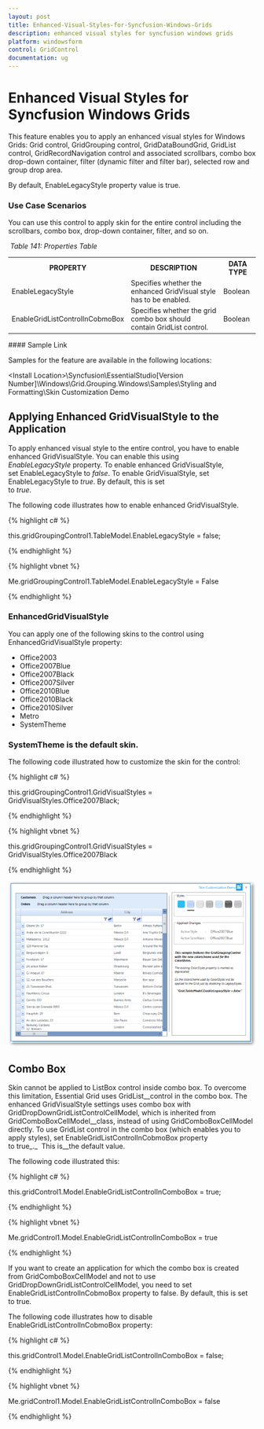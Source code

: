 ```yaml
---
layout: post
title: Enhanced-Visual-Styles-for-Syncfusion-Windows-Grids
description: enhanced visual styles for syncfusion windows grids
platform: windowsform
control: GridControl
documentation: ug
---
```


# Enhanced Visual Styles for Syncfusion Windows Grids

This feature enables you to apply an enhanced visual styles for Windows Grids: Grid control, GridGrouping control, GridDataBoundGrid, GridList control, GridRecordNavigation control and associated scrollbars, combo box drop-down container, filter (dynamic filter and filter bar), selected row and group drop area.

By default, EnableLegacyStyle property value is true.

### Use Case Scenarios

You can use this control to apply skin for the entire control including the scrollbars, combo box, drop-down container, filter, and so on.

 _Table 141: Properties Table_

<table>
<tr>
<th>
PROPERTY</th><th>
DESCRIPTION</th><th>
DATA TYPE</th></tr>
<tr>
<td>
EnableLegacyStyle</td><td>
Specifies whether the enhanced GridVisual style has to be enabled.</td><td>
Boolean</td></tr>
<tr>
<td>
EnableGridListControlInCobmoBox</td><td>
Specifies whether the grid combo box should contain GridList control.</td><td>
Boolean</td></tr>
</table>


#### Sample Link

Samples for the feature are available in the following locations: 

&lt;Install Location&gt;\Syncfusion\EssentialStudio\[Version Number]\Windows\Grid.Grouping.Windows\Samples\Styling and Formatting\Skin Customization Demo

## Applying Enhanced GridVisualStyle to the Application

To apply enhanced visual style to the entire control, you have to enable enhanced GridVisualStyle. You can enable this using _EnableLegacyStyle_ property. To enable enhanced GridVisualStyle, set EnableLegacyStyle to _false_. To enable GridVisualStyle, set EnableLegacyStyle to _true_. By default, this is set to _true_.                                                   

The following code illustrates how to enable enhanced GridVisualStyle. 

{% highlight c# %}

this.gridGroupingControl1.TableModel.EnableLegacyStyle = false;

{% endhighlight %}

{% highlight vbnet %}

Me.gridGroupingControl1.TableModel.EnableLegacyStyle = False

{% endhighlight %}


### EnhancedGridVisualStyle

You can apply one of the following skins to the control using EnhancedGridVisualStyle property: 

* Office2003
* Office2007Blue
* Office2007Black
* Office2007Silver
* Office2010Blue
* Office2010Black
* Office2010Silver
* Metro
* SystemTheme 

### SystemTheme is the default skin.

The following code illustrated how to customize the skin for the control: 

{% highlight c# %}

this.gridGroupingControl1.GridVisualStyles = GridVisualStyles.Office2007Black;

{% endhighlight %}

{% highlight vbnet %}

this.gridGroupingControl1.GridVisualStyles = GridVisualStyles.Office2007Black

{% endhighlight %}

![](Enhanced-Visual-Styles-for-Syncfusion-Windows-Grids_images/Enhanced-Visual-Styles-for-Syncfusion-Windows-Grids_img1.png)

## Combo Box

Skin cannot be applied to ListBox control inside combo box. To overcome this limitation, Essential Grid uses GridList__control in the combo box. The enhanced GridVisualStyle settings uses combo box with GridDropDownGridListControlCellModel, which is inherited from GridComboBoxCellModel__class, instead of using GridComboBoxCellModel directly. To use GridList control in the combo box (which enables you to apply styles), set EnableGridListControlInCobmoBox property to true_._  This is__the default value.

The following code illustrated this: 

{% highlight c# %}

this.gridControl1.Model.EnableGridListControlInComboBox = true;

{% endhighlight %}

{% highlight vbnet %}

Me.gridControl1.Model.EnableGridListControlInComboBox = true

{% endhighlight %}


If you want to create an application for which the combo box is created from GridComboBoxCellModel and not to use GridDropDownGridListControlCellModel, you need to set EnableGridListControlInCobmoBox property to false. By default, this is set to true.

The following code illustrates how to disable EnableGridListControlInCobmoBox property:

{% highlight c# %}

this.gridControl1.Model.EnableGridListControlInComboBox = false;

{% endhighlight %}

{% highlight vbnet %}

Me.gridControl1.Model.EnableGridListControlInComboBox = false

{% endhighlight %}

